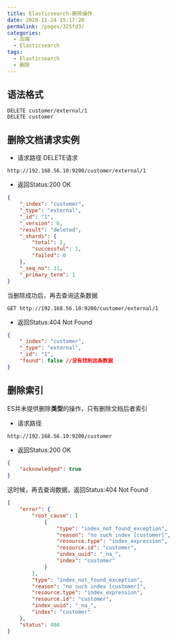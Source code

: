 ```yaml
---
title: Elasticsearch-删除操作
date: 2020-11-24 15:17:20
permalink: /pages/325fd3/
categories:
  - 后端
  - Elasticsearch
tags:
  - Elasticsearch
  - 删除
---
```


## 语法格式
~~~
DELETE customer/external/1
DELETE customer
~~~



## 删除文档请求实例

- 请求路径 DELETE请求

~~~
http://192.168.56.10:9200/customer/external/1
~~~

- 返回Status:200 OK

~~~json
{
    "_index": "customer",
    "_type": "external",
    "_id": "1",
    "_version": 6,
    "result": "deleted",
    "_shards": {
        "total": 2,
        "successful": 1,
        "failed": 0
    },
    "_seq_no": 11,
    "_primary_term": 1
}
~~~



当删除成功后，再去查询这条数据

~~~
GET http://192.168.56.10:9200/customer/external/1
~~~

- 返回Status:404 Not Found

~~~json
{
    "_index": "customer",
    "_type": "external",
    "_id": "1",
    "found": false //没有找到这条数据
}
~~~



## 删除索引

ES并未提供删除**类型**的操作，只有删除文档后者索引

- 请求路径

~~~
http://192.168.56.10:9200/customer
~~~

- 返回Status:200 OK

~~~json
{
    "acknowledged": true
}
~~~

这时候，再去查询数据，返回Status:404 Not Found

~~~json
{
    "error": {
        "root_cause": [
            {
                "type": "index_not_found_exception",
                "reason": "no such index [customer]",
                "resource.type": "index_expression",
                "resource.id": "customer",
                "index_uuid": "_na_",
                "index": "customer"
            }
        ],
        "type": "index_not_found_exception",
        "reason": "no such index [customer]",
        "resource.type": "index_expression",
        "resource.id": "customer",
        "index_uuid": "_na_",
        "index": "customer"
    },
    "status": 404
}
~~~

